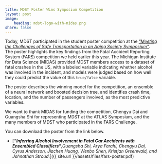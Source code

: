 ```yaml
---
title: MDST Poster Wins Symposium Competition
layout: post
image:
    heading: mdst-logo-with-midas.png
share: false
---
```


Today, MDST participated in the student poster competition at the [_"Meeting the Challenges of Safe Transportation in an Aging Society Symposium"_](http://www.atlas-center.org/symposium-poster-session-competition/). The poster highlights the key findings from the Fatal Accident Reporting System (FARS) competition we held earlier this year. The Michigan Institute for Data Science (MIDAS) provided MDST members access to a dataset of fatal crashes in the US, with a labeled variable indicating whether alcohol was involved in the incident, and models were judged based on how well they could predict the value of this `true/false` variable.

The poster describes the winning model for the competition, an ensemble of a neural network and boosted decision tree, and identifies crash time, location, and the number of passengers involved, as the most predictive variables.

We want to thank MIDAS for funding the competition, Chengyu Dai and Guangsha Shi for representing MDST at the ATLAS Symposium, and the many members of MDST who participated in the FARS Challenge.

You can download the poster from the link below.

* [___"Inferring Alcohol Involvement in Fatal Car Accidents with Ensembled Classifiers"____,Guangsha Shi, Arya Farahi, Chengyu Dai, Cyrus Anderson, Jiachen Huang, Wenbo Shen, Kristjan Greenwald, and Johnathan Stroud._]({{ site.url  }}/assets/files/fars-poster.pdf)
